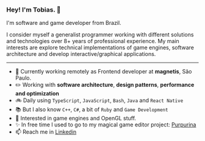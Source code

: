 ### Hey! I'm Tobias. 👋

I'm software and game developer from Brazil. 

I consider myself a generalist programmer working with different solutions and technologies over 8+ years of professional experience. My main interests are explore technical implementations of game engines, software architecture and develop interactive/graphical applications.

---

- 🏢 Currently working remotely as Frontend developer at **magnetis**, São Paulo.
- :pencil2: Working with **software architecture**, **design patterns**, **performance and optimization**
- :bike: Daily using `TypeScript`, `JavaScript`, `Bash`, `Java` and `React Native`
- :books: But I also know `C++`, `C#`, a bit of `Ruby` and `Game Development`
- :green_heart: Interested in game engines and OpenGL stuff.
- :sparkles: In free time I used to go to my magical game editor project: [Purpurina](https://github.com/purpurina-engine)
- 📫 Reach me in [Linkedin](https://www.linkedin.com/in/tobias-beise-ulrich-4295766b/)
